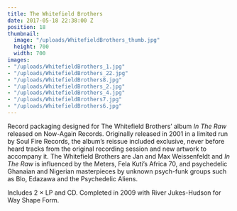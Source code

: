 ```yaml
---
title: The Whitefield Brothers
date: 2017-05-18 22:38:00 Z
position: 18
thumbnail:
  image: "/uploads/WhitefieldBrothers_thumb.jpg"
  height: 700
  width: 700
images:
- "/uploads/WhitefieldBrothers_1.jpg"
- "/uploads/WhitefieldBrothers_22.jpg"
- "/uploads/WhitefieldBrothers8.jpg"
- "/uploads/WhitefieldBrothers_2.jpg"
- "/uploads/WhitefieldBrothers_4.jpg"
- "/uploads/WhitefieldBrothers7.jpg"
- "/uploads/WhitefieldBrothers6.jpg"
---
```


Record packaging designed for The Whitefield Brothers’ album *In The Raw* released on Now-Again Records. Originally released in 2001 in a limited run by Soul Fire Records, the album’s reissue included exclusive, never before heard tracks from the original recording session and new artwork to accompany it. The Whitefield Brothers are Jan and Max Weissenfeldt and *In The Raw* is influenced by the Meters, Fela Kuti’s Africa 70, and psychedelic Ghanaian and Nigerian masterpieces by unknown psych-funk groups such as Blo, Edazawa and the Psychedelic Aliens. 

Includes 2 × LP and CD. Completed in 2009 with River Jukes-Hudson for Way Shape Form.